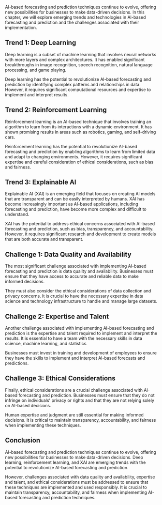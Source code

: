 
AI-based forecasting and prediction techniques continue to evolve, offering new possibilities for businesses to make data-driven decisions. In this chapter, we will explore emerging trends and technologies in AI-based forecasting and prediction and the challenges associated with their implementation.

Trend 1: Deep Learning
----------------------

Deep learning is a subset of machine learning that involves neural networks with more layers and complex architectures. It has enabled significant breakthroughs in image recognition, speech recognition, natural language processing, and game playing.

Deep learning has the potential to revolutionize AI-based forecasting and prediction by identifying complex patterns and relationships in data. However, it requires significant computational resources and expertise to implement and interpret results.

Trend 2: Reinforcement Learning
-------------------------------

Reinforcement learning is an AI-based technique that involves training an algorithm to learn from its interactions with a dynamic environment. It has shown promising results in areas such as robotics, gaming, and self-driving cars.

Reinforcement learning has the potential to revolutionize AI-based forecasting and prediction by enabling algorithms to learn from limited data and adapt to changing environments. However, it requires significant expertise and careful consideration of ethical considerations, such as bias and fairness.

Trend 3: Explainable AI
-----------------------

Explainable AI (XAI) is an emerging field that focuses on creating AI models that are transparent and can be easily interpreted by humans. XAI has become increasingly important as AI-based applications, including forecasting and prediction, have become more complex and difficult to understand.

XAI has the potential to address ethical concerns associated with AI-based forecasting and prediction, such as bias, transparency, and accountability. However, it requires significant research and development to create models that are both accurate and transparent.

Challenge 1: Data Quality and Availability
------------------------------------------

The most significant challenge associated with implementing AI-based forecasting and prediction is data quality and availability. Businesses must ensure that they have access to accurate and reliable data to make informed decisions.

They must also consider the ethical considerations of data collection and privacy concerns. It is crucial to have the necessary expertise in data science and technology infrastructure to handle and manage large datasets.

Challenge 2: Expertise and Talent
---------------------------------

Another challenge associated with implementing AI-based forecasting and prediction is the expertise and talent required to implement and interpret the results. It is essential to have a team with the necessary skills in data science, machine learning, and statistics.

Businesses must invest in training and development of employees to ensure they have the skills to implement and interpret AI-based forecasts and predictions.

Challenge 3: Ethical Considerations
-----------------------------------

Finally, ethical considerations are a crucial challenge associated with AI-based forecasting and prediction. Businesses must ensure that they do not infringe on individuals' privacy or rights and that they are not relying solely on AI-based decisions.

Human expertise and judgment are still essential for making informed decisions. It is critical to maintain transparency, accountability, and fairness when implementing these techniques.

Conclusion
----------

AI-based forecasting and prediction techniques continue to evolve, offering new possibilities for businesses to make data-driven decisions. Deep learning, reinforcement learning, and XAI are emerging trends with the potential to revolutionize AI-based forecasting and prediction.

However, challenges associated with data quality and availability, expertise and talent, and ethical considerations must be addressed to ensure that these techniques are implemented and used responsibly. It is crucial to maintain transparency, accountability, and fairness when implementing AI-based forecasting and prediction techniques.
